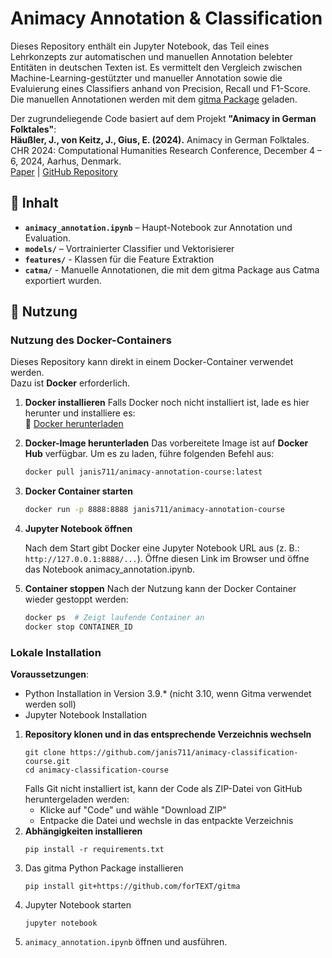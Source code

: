 # Animacy Annotation & Classification

Dieses Repository enthält ein Jupyter Notebook, das Teil eines Lehrkonzepts zur automatischen und manuellen Annotation belebter Entitäten in deutschen Texten ist. Es vermittelt den Vergleich zwischen Machine-Learning-gestützter und manueller Annotation sowie die Evaluierung eines Classifiers anhand von Precision, Recall und F1-Score. Die manuellen Annotationen werden mit dem [gitma Package](https://github.com/forTEXT/gitma) geladen. 

Der zugrundeliegende Code basiert auf dem Projekt **"Animacy in German Folktales"**:  
**Häußler, J., von Keitz, J., Gius, E. (2024).** Animacy in German Folktales. CHR 2024: Computational Humanities Research Conference, December 4 – 6, 2024, Aarhus, Denmark.  
[Paper](https://ceur-ws.org/Vol-3834/paper90.pdf) | [GitHub Repository](https://github.com/forTEXT/Animacy_in_German_Folktales)


## 📂 Inhalt
- **`animacy_annotation.ipynb`** – Haupt-Notebook zur Annotation und Evaluation.
- **`models/`** – Vortrainierter Classifier und Vektorisierer
- **`features/`** - Klassen für die Feature Extraktion
- **`catma/`** - Manuelle Annotationen, die mit dem gitma Package aus Catma exportiert wurden.   


## 🚀 Nutzung
### Nutzung des Docker-Containers

Dieses Repository kann direkt in einem Docker-Container verwendet werden.  
Dazu ist **Docker** erforderlich.

1. **Docker installieren**
   Falls Docker noch nicht installiert ist, lade es hier herunter und installiere es:  
   🔗 [Docker herunterladen](https://docs.docker.com/get-docker/)  

2. **Docker-Image herunterladen**
   Das vorbereitete Image ist auf **Docker Hub** verfügbar. Um es zu laden, führe folgenden Befehl aus:
   ```sh
   docker pull janis711/animacy-annotation-course:latest
   ```
3. **Docker Container starten**
   ```sh
   docker run -p 8888:8888 janis711/animacy-annotation-course
   ```
4. **Jupyter Notebook öffnen**
   
   Nach dem Start gibt Docker eine Jupyter Notebook URL aus (z. B.: `http://127.0.0.1:8888/...`). Öffne diesen Link im Browser und öffne das Notebook animacy_annotation.ipynb.

5. **Container stoppen**
   Nach der Nutzung kann der Docker Container wieder gestoppt werden:
   ```sh 
   docker ps  # Zeigt laufende Container an
   docker stop CONTAINER_ID
   ```

### Lokale Installation
**Voraussetzungen**:
* Python Installation in Version 3.9.* (nicht 3.10, wenn Gitma verwendet werden soll)
* Jupyter Notebook Installation
1. **Repository klonen und in das entsprechende Verzeichnis wechseln**  
   ```
   git clone https://github.com/janis711/animacy-classification-course.git
   cd animacy-classification-course
   ```
   Falls Git nicht installiert ist, kann der Code als ZIP-Datei von GitHub heruntergeladen werden:
   * Klicke auf "Code" und wähle "Download ZIP"
   * Entpacke die Datei und wechsle in das entpackte Verzeichnis
2. **Abhängigkeiten installieren**
   ```
   pip install -r requirements.txt
   ```
3. Das gitma Python Package installieren
   ```
   pip install git+https://github.com/forTEXT/gitma
   ```
4. Jupyter Notebook starten
    ```
    jupyter notebook
    ```
5.  `animacy_annotation.ipynb` öffnen und ausführen.

